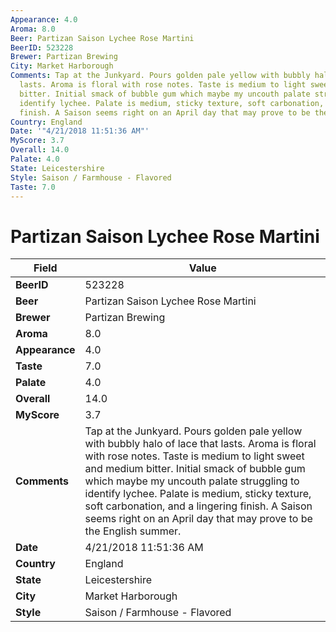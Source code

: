 ```yaml
---
Appearance: 4.0
Aroma: 8.0
Beer: Partizan Saison Lychee Rose Martini
BeerID: 523228
Brewer: Partizan Brewing
City: Market Harborough
Comments: Tap at the Junkyard. Pours golden pale yellow with bubbly halo of lace that
  lasts. Aroma is floral with rose notes. Taste is medium to light sweet and medium
  bitter. Initial smack of bubble gum which maybe my uncouth palate struggling to
  identify lychee. Palate is medium, sticky texture, soft carbonation, and a lingering
  finish. A Saison seems right on an April day that may prove to be the English summer.
Country: England
Date: '"4/21/2018 11:51:36 AM"'
MyScore: 3.7
Overall: 14.0
Palate: 4.0
State: Leicestershire
Style: Saison / Farmhouse - Flavored
Taste: 7.0
---
```


# Partizan Saison Lychee Rose Martini

| Field         | Value |
|---------------|-------|
| **BeerID** | 523228 |
| **Beer** | Partizan Saison Lychee Rose Martini |
| **Brewer** | Partizan Brewing |
| **Aroma** | 8.0 |
| **Appearance** | 4.0 |
| **Taste** | 7.0 |
| **Palate** | 4.0 |
| **Overall** | 14.0 |
| **MyScore** | 3.7 |
| **Comments** | Tap at the Junkyard. Pours golden pale yellow with bubbly halo of lace that lasts. Aroma is floral with rose notes. Taste is medium to light sweet and medium bitter. Initial smack of bubble gum which maybe my uncouth palate struggling to identify lychee. Palate is medium, sticky texture, soft carbonation, and a lingering finish. A Saison seems right on an April day that may prove to be the English summer. |
| **Date** | 4/21/2018 11:51:36 AM |
| **Country** | England |
| **State** | Leicestershire |
| **City** | Market Harborough |
| **Style** | Saison / Farmhouse - Flavored |
